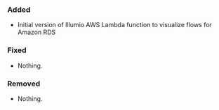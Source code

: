 ### Added
* Initial version of Illumio AWS Lambda function to visualize flows for Amazon RDS

### Fixed
- Nothing.

### Removed
- Nothing.